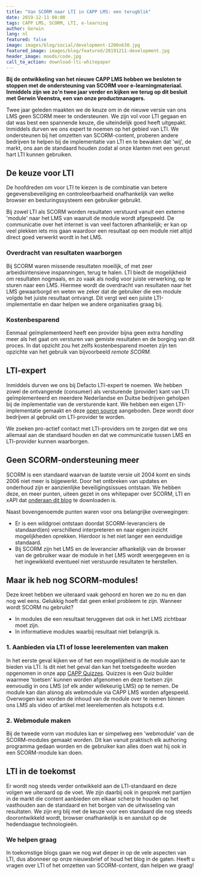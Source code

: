 ```yaml
---
title: "Van SCORM naar LTI in CAPP LMS: een terugblik"
date: 2019-12-11 08:00
tags: CAPP LMS, SCORM, LTI, e-learning
author: Gerwin
lang: nl
featured: false
image: images/blog/social/development-1200x630.jpg
featured_image: images/blog/featured/20191211-development.jpg
header_image: moods/code.jpg
call_to_action: download-lti-whitepaper
---
```


__Bij de ontwikkeling van het nieuwe CAPP LMS hebben we besloten te stoppen met de ondersteuning van SCORM voor e-learningmateriaal. Inmiddels zijn we zo'n twee jaar verder en kijken we terug op dit besluit met Gerwin Veenstra, een van onze productmanagers.__

Twee jaar geleden maakten we de keuze om in de nieuwe versie van ons LMS geen SCORM meer te ondersteunen. We zijn vol voor LTI gegaan en dat was best een spannende keuze, die uiteindelijk goed heeft uitgepakt. Inmiddels durven we ons expert te noemen op het gebied van LTI. We ondersteunen bij het omzetten van SCORM-content, proberen andere bedrijven te helpen bij de implementatie van LTI en te bewaken dat 'wij', de markt, ons aan de standaard houden zodat al onze klanten met een gerust hart LTI kunnen gebruiken.

## De keuze voor LTI
De hoofdreden om voor LTI te kiezen is de combinatie van betere gegevensbeveiliging en controleerbaarheid onafhankelijk van welke browser en besturingssysteem een gebruiker gebruikt.

Bij zowel LTI als SCORM worden resultaten verstuurd vanuit een externe 'module' naar het LMS van waaruit de module wordt afgespeeld. De communicatie over het internet is van veel factoren afhankelijk; er kan op veel plekken iets mis gaan waardoor een resultaat op een module niet altijd direct goed verwerkt wordt in het LMS.

### Overdracht van resultaten waarborgen
Bij SCORM waren missende resultaten moeilijk, of met zeer arbeidsintensieve inspanningen, terug te halen. LTI biedt de mogelijkheid om resultaten nogmaals, en zo vaak als nodig voor juiste verwerking, op te sturen naar een LMS. Hiermee wordt de overdracht van resultaten naar het LMS gewaarborgd en weten we zeker dat de gebruiker die een module volgde het juiste resultaat ontvangt. Dit vergt wel een juiste LTI-implementatie en daar helpen we andere organisaties graag bij.

### Kostenbesparend
Eenmaal geïmplementeerd heeft een provider bijna geen extra _handling_ meer als het gaat om versturen van gemiste resultaten en de borging van dit proces. In dat opzicht zou het zelfs kostenbesparend moeten zijn ten opzichte van het gebruik van bijvoorbeeld _remote SCORM_.

## LTI-expert
Inmiddels durven we ons bij Defacto LTI-expert te noemen. We hebben zowel de ontvangende (consumer) als versturende (provider) kant van LTI geïmplementeerd en meerdere Nederlandse en Duitse bedrijven geholpen bij de implementatie van de versturende kant. We hebben een eigen LTI-implementatie gemaakt en deze [open source](https://github.com/DefactoSoftware/lti) aangeboden. Deze wordt door bedrijven al gebruikt om LTI-provider te worden.

We zoeken pro-actief contact met LTI-providers om te zorgen dat we ons allemaal aan de standaard houden en dat we communicatie tussen LMS en LTI-provider kunnen waarborgen.

## Geen SCORM-ondersteuning meer
SCORM is een standaard waarvan de laatste versie uit 2004 komt en sinds 2006 niet meer is bijgewerkt. Door het ontbreken van updates en onderhoud zijn er aanzienlijke beveiligingsissues ontstaan. We hebben deze, en meer punten, uiteen gezet in ons whitepaper over SCORM, LTI en xAPI dat [onderaan dit blog](#download-whitepaper) te downloaden is.

Naast bovengenoemde punten waren voor ons belangrijke overwegingen:
-   Er is een wildgroei ontstaan doordat SCORM-leveranciers de standaard(en) verschillend interpreteren en naar eigen inzicht mogelijkheden oprekken. Hierdoor is het niet langer een eenduidige standaard.
-   Bij SCORM zijn het LMS en de leverancier afhankelijk van de browser van de gebruiker waar de module in het LMS wordt weergegeven en is het ingewikkeld eventueel niet verstuurde resultaten te herstellen.

## Maar ik heb nog SCORM-modules!
Deze kreet hebben we uiteraard vaak gehoord en horen we zo nu en dan nog wel eens. Gelukkig hoeft dat geen enkel probleem te zijn. Wanneer wordt SCORM nu gebruikt?
-   In modules die een resultaat teruggeven dat ook in het LMS zichtbaar moet zijn.
-   In informatieve modules waarbij resultaat niet belangrijk is.

### 1. Aanbieden via LTI of losse leerelementen van maken
In het eerste geval kijken we of het een mogelijkheid is de module aan te bieden via LTI. Is dit niet het geval dan kan het toetsgedeelte worden opgenomen in onze app [CAPP Quizzes](/capp-quizzes). Quizzes is een Quiz builder waarmee 'toetsen' kunnen worden afgenomen en deze toetsen zijn eenvoudig in ons LMS (of elk ander willekeurig LMS) op te nemen. De module kan dan alsnog als webmodule via CAPP LMS worden afgespeeld. Overwogen kan worden de inhoud van de module over te nemen binnen ons LMS als video of artikel met leerelementen als hotspots e.d.

### 2. Webmodule maken
Bij de tweede vorm van modules kan er simpelweg een 'webmodule' van de SCORM-modules gemaakt worden. Dit kan vanuit praktisch elk authoring programma gedaan worden en de gebruiker kan alles doen wat hij ook in een SCORM-module kan doen.

## LTI in de toekomst
Er wordt nog steeds verder ontwikkeld aan de LTI-standaard en deze volgen we uiteraard op de voet. We zijn daarbij ook in gesprek met partijen in de markt die content aanbieden om elkaar scherp te houden op het vasthouden aan de standaard en het borgen van de uitwisseling van resultaten. We zijn erg blij met de keuze voor een standaard die nog steeds doorontwikkeld wordt, browser onafhankelijk is en aansluit op de hedendaagse technologieën.

### We helpen graag
In toekomstige blogs gaan we nog wat dieper in op de vele aspecten van LTI, dus abonneer op onze nieuwsbrief of houd het blog in de gaten. Heeft u vragen over LTI of het omzetten van SCORM-content, dan helpen we graag!
